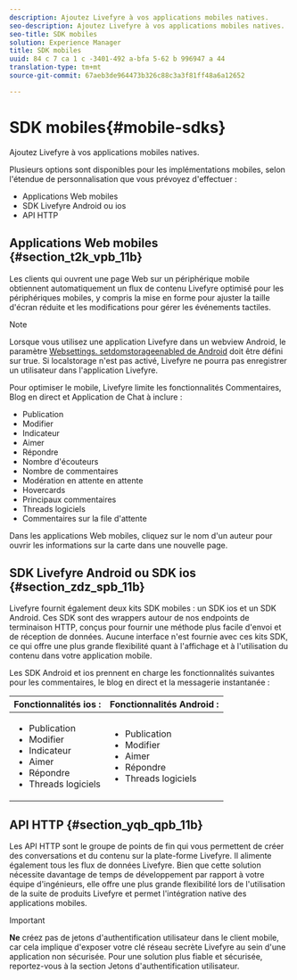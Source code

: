```yaml
---
description: Ajoutez Livefyre à vos applications mobiles natives.
seo-description: Ajoutez Livefyre à vos applications mobiles natives.
seo-title: SDK mobiles
solution: Experience Manager
title: SDK mobiles
uuid: 84 c 7 ca 1 c -3401-492 a-bfa 5-62 b 996947 a 44
translation-type: tm+mt
source-git-commit: 67aeb3de964473b326c88c3a3f81ff48a6a12652

---
```



# SDK mobiles{#mobile-sdks}

Ajoutez Livefyre à vos applications mobiles natives.

Plusieurs options sont disponibles pour les implémentations mobiles, selon l'étendue de personnalisation que vous prévoyez d'effectuer :

* Applications Web mobiles
* SDK Livefyre Android ou ios
* API HTTP

## Applications Web mobiles {#section_t2k_vpb_11b}

Les clients qui ouvrent une page Web sur un périphérique mobile obtiennent automatiquement un flux de contenu Livefyre optimisé pour les périphériques mobiles, y compris la mise en forme pour ajuster la taille d'écran réduite et les modifications pour gérer les événements tactiles.

>[!NOTE]
>
>Lorsque vous utilisez une application Livefyre dans un webview Android, le paramètre [Websettings. setdomstorageenabled de Android](https://developer.android.com/reference/android/webkit/WebSettings.html) doit être défini sur true. Si localstorage n'est pas activé, Livefyre ne pourra pas enregistrer un utilisateur dans l'application Livefyre.

Pour optimiser le mobile, Livefyre limite les fonctionnalités Commentaires, Blog en direct et Application de Chat à inclure :

* Publication
* Modifier
* Indicateur
* Aimer
* Répondre
* Nombre d'écouteurs
* Nombre de commentaires
* Modération en attente en attente
* Hovercards
* Principaux commentaires
* Threads logiciels
* Commentaires sur la file d'attente

Dans les applications Web mobiles, cliquez sur le nom d'un auteur pour ouvrir les informations sur la carte dans une nouvelle page.

## SDK Livefyre Android ou SDK ios {#section_zdz_spb_11b}

Livefyre fournit également deux kits SDK mobiles : un SDK ios et un SDK Android. Ces SDK sont des wrappers autour de nos endpoints de terminaison HTTP, conçus pour fournir une méthode plus facile d'envoi et de réception de données. Aucune interface n'est fournie avec ces kits SDK, ce qui offre une plus grande flexibilité quant à l'affichage et à l'utilisation du contenu dans votre application mobile.

Les SDK Android et ios prennent en charge les fonctionnalités suivantes pour les commentaires, le blog en direct et la messagerie instantanée :

| Fonctionnalités ios : | Fonctionnalités Android : |
|--- |--- |
| <ul><li> Publication </li><li>Modifier </li><li>Indicateur </li><li>Aimer </li><li>Répondre </li><li>Threads logiciels</li></ul> | <ul><li>Publication </li><li>Modifier </li><li>Aimer </li><li>Répondre </li><li>Threads logiciels</li></ul> |

## API HTTP {#section_yqb_qpb_11b}

Les API HTTP sont le groupe de points de fin qui vous permettent de créer des conversations et du contenu sur la plate-forme Livefyre. Il alimente également tous les flux de données Livefyre. Bien que cette solution nécessite davantage de temps de développement par rapport à votre équipe d'ingénieurs, elle offre une plus grande flexibilité lors de l'utilisation de la suite de produits Livefyre et permet l'intégration native des applications mobiles.

>[!IMPORTANT]
>
>**Ne** créez pas de jetons d'authentification utilisateur dans le client mobile, car cela implique d'exposer votre clé réseau secrète Livefyre au sein d'une application non sécurisée. Pour une solution plus fiable et sécurisée, reportez-vous à la section Jetons d'authentification utilisateur.

